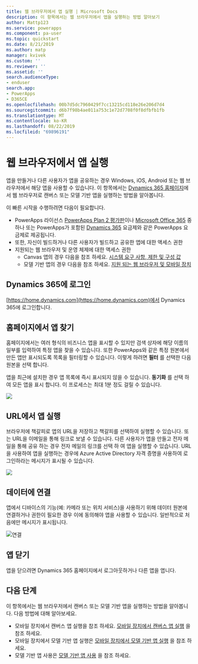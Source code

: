 ```yaml
---
title: 웹 브라우저에서 앱 실행 | Microsoft Docs
description: 이 항목에서는 웹 브라우저에서 앱을 실행하는 방법 알아보기
author: Mattp123
ms.service: powerapps
ms.component: pa-user
ms.topic: quickstart
ms.date: 8/21/2019
ms.author: matp
manager: kvivek
ms.custom: ''
ms.reviewer: ''
ms.assetid: ''
search.audienceType:
- enduser
search.app:
- PowerApps
- D365CE
ms.openlocfilehash: 00b7d5dc7960429f7cc13215cd118e26e206d7d4
ms.sourcegitcommit: d6b7f98b4ae011a753c1e72d7708f0f8dfbfb1fb
ms.translationtype: MT
ms.contentlocale: ko-KR
ms.lasthandoff: 08/22/2019
ms.locfileid: "69896191"
---
```

# <a name="run-an-app-in-a-web-browser"></a>웹 브라우저에서 앱 실행
앱을 만들거나 다른 사용자가 앱을 공유하는 경우 Windows, iOS, Android 또는 웹 브라우저에서 해당 앱을 사용할 수 있습니다. 이 항목에서는 [Dynamics 365 홈페이지](https://home.dynamics.com)에서 웹 브라우저로 캔버스 또는 모델 기반 앱을 실행하는 방법을 알아봅니다.

이 빠른 시작을 수행하려면 다음이 필요합니다.
- PowerApps 라이선스 [PowerApps Plan 2 평가판](https://docs.microsoft.com/powerapps/maker/signup-for-powerapps)이나 [Microsoft Office 365](https://signup.microsoft.com/Signup?OfferId=467eab54-127b-42d3-b046-3844b860bebf&dl=O365_BUSINESS_PREMIUM&ali=1) 중 하나 또는 PowerApps가 포함된 [Dynamics 365](https://dynamics.microsoft.com/pricing/) 요금제와 같은 PowerApps 요금제로 제공됩니다. 
- 또한, 자신이 빌드하거나 다른 사용자가 빌드하고 공유한 앱에 대한 액세스 권한
- 지원되는 웹 브라우저 및 운영 체제에 대한 액세스 권한
   - Canvas 앱의 경우 다음을 참조 하세요. [시스템 요구 사항, 제한 및 구성 값](../maker/canvas-apps/limits-and-config.md)
   - 모델 기반 앱의 경우 다음을 참조 하세요. [지원 되는 웹 브라우저 및 모바일 장치](https://docs.microsoft.com/dynamics365/customer-engagement/admin/supported-web-browsers-and-mobile-devices)


## <a name="sign-in-to-dynamics-365"></a>Dynamics 365에 로그인
[https://home.dynamics.com](https://home.dynamics.com)에서 Dynamics 365에 로그인합니다.

## <a name="find-an-app-on-the-home-page"></a>홈페이지에서 앱 찾기
홈페이지에서는 여러 형식의 비즈니스 앱을 표시할 수 있지만 검색 상자에 해당 이름의 일부를 입력하여 특정 앱을 찾을 수 있습니다. 또한 PowerApps와 같은 특정 원본에서 만든 앱만 표시되도록 목록을 필터링할 수 있습니다. 이렇게 하려면 **필터** 를 선택한 다음 원본을 선택 합니다.

앱을 최근에 설치한 경우 앱 목록에 즉시 표시되지 않을 수 있습니다. **동기화** 를 선택 하 여 모든 앱을 표시 합니다. 이 프로세스는 최대 1분 정도 걸릴 수 있습니다.

![](./media/run-app-browser/dynamics-365-home.png)


## <a name="run-an-app-from-a-url"></a>URL에서 앱 실행
브라우저에 책갈피로 앱의 URL을 저장하고 책갈피를 선택하여 실행할 수 있습니다. 또는 URL을 이메일을 통해 링크로 보낼 수 있습니다. 다른 사용자가 앱을 만들고 전자 메일을 통해 공유 하는 경우 전자 메일의 링크를 선택 하 여 앱을 실행할 수 있습니다. URL을 사용하여 앱을 실행하는 경우에 Azure Active Directory 자격 증명을 사용하여 로그인하라는 메시지가 표시될 수 있습니다.

![](./media/run-app-browser/web-login.png)

## <a name="connect-to-data"></a>데이터에 연결
앱에서 디바이스의 기능(예: 카메라 또는 위치 서비스)을 사용하기 위해 데이터 원본에 연결하거나 권한이 필요한 경우 이에 동의해야 앱을 사용할 수 있습니다. 일반적으로 처음에만 메시지가 표시됩니다.

![연결](./media/run-app-browser/app-connection.png)

## <a name="close-an-app"></a>앱 닫기
앱을 닫으려면 Dynamics 365 홈페이지에서 로그아웃하거나 다른 앱을 엽니다.

## <a name="next-steps"></a>다음 단계
이 항목에서는 웹 브라우저에서 캔버스 또는 모델 기반 앱을 실행하는 방법을 알아봅니다. 다음 방법에 대해 알아보세요.
- 모바일 장치에서 캔버스 앱 실행을 참조 하세요. [모바일 장치에서 캔버스 앱 실행](run-app-client.md) 을 참조 하세요.
- 모바일 장치에서 모델 기반 앱 실행은 [모바일 장치에서 모델 기반 앱 실행](run-app-client-model-driven.md) 을 참조 하세요.
- 모델 기반 앱 사용은 [모델 기반 앱 사용](use-model-driven-apps.md) 을 참조 하세요.

